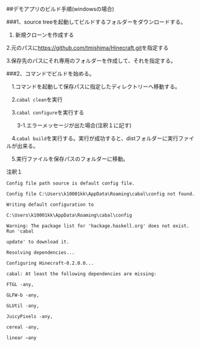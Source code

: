 

##デモアプリのビルド手順(windowsの場合)

###1、source treeを起動してビルドするフォルダーをダウンロードする。

  
  1. 新規クローンを作成する
  
  2.元のパスに<https://github.com/tmishima/Hinecraft.git>を指定する
  
  3.保存先のパスにそれ専用のフォルダーを作成して、それを指定する。


###2、コマンドでビルドを始める。

　1.コマンドを起動して保存パスに指定したディレクトリーへ移動する。

　2.`cabal clean`を実行

　3.`cabal configure`を実行する

　　3-1.エラーメッセージが出た場合(注釈１に記す)
      

　4.`cabal build`を実行する。実行が成功すると、distフォルダーに実行ファイルが出来る。

　5.実行ファイルを保存パスのフォルダーに移動。


  注釈１
  
    Config file path source is default config file.
  
    Config file C:\Users\k10001kk\AppData\Roaming\cabal\config not found.

    Writing default configuration to

    C:\Users\k10001kk\AppData\Roaming\cabal\config

    Warning: The package list for 'hackage.haskell.org' does not exist. Run 'cabal

    update' to download it.

    Resolving dependencies...

    Configuring Hinecraft-0.2.0.0...

    cabal: At least the following dependencies are missing:
  
    FTGL -any,

    GLFW-b -any,

    GLUtil -any,

    JuicyPixels -any,

    cereal -any,

    linear –any





